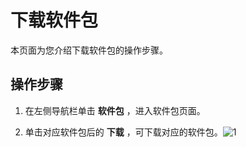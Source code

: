 下载软件包 
==========================

本页面为您介绍下载软件包的操作步骤。

操作步骤 
-------------------------

1. 在左侧导航栏单击 **软件包** ，进入软件包页面。

   

2. 单击对应软件包后的 **下载** ，可下载对应的软件包。![1](https://help-static-aliyun-doc.aliyuncs.com/assets/img/zh-CN/1601460261/p271408.png)

   



